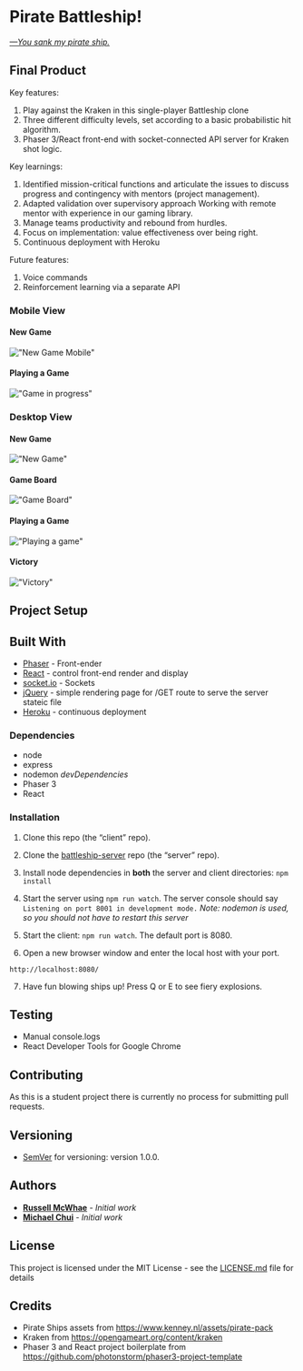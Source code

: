 # Pirate Battleship!

[*—You sank my pirate ship.*](https://www.youtube.com/watch?v=GkwMDkfrZ1M)

## Final Product

Key features:
1) Play against the Kraken in this single-player Battleship clone
2) Three different difficulty levels, set according to a basic probabilistic hit algorithm.
3) Phaser 3/React front-end with socket-connected API server for Kraken shot logic.

Key learnings:
1) Identified mission-critical functions and articulate the issues to discuss progress and contingency with mentors (project management).
2) Adapted validation over supervisory approach Working with remote mentor with experience in our gaming library.
3) Manage teams productivity and rebound from hurdles.
4) Focus on implementation: value effectiveness over being right.
5) Continuous deployment with Heroku

Future features:
1) Voice commands
2) Reinforcement learning via a separate API


### Mobile View

#### New Game
!["New Game Mobile"](./docs/battleship_mobile.png)

#### Playing a Game
!["Game in progress"](./docs/battleship_mobile_gaming.png)

### Desktop View

#### New Game
!["New Game"](./docs/battleship_newgame.png)

#### Game Board
!["Game Board"](./docs/battleship_gameboard.png)

#### Playing a Game
!["Playing a game"](./docs/battleship_game-in-progress.png)

#### Victory
!["Victory"](./docs/battleship_victory.png)


## Project Setup

## Built With

* [Phaser](https://phaser.io/) - Front-ender
* [React](https://reactjs.org/) - control front-end render and display
* [socket.io](https://socket.io/) - Sockets
* [jQuery](https://jquery.com/) - simple rendering page for /GET route to serve the server stateic file
* [Heroku](https://heroku.com) - continuous deployment

### Dependencies

- node
- express
- nodemon *devDependencies*
- Phaser 3
- React

### Installation

1. Clone this repo (the “client” repo).

2. Clone the [battleship-server](https://github.com/mikel-k-khui/battleship-server) repo (the “server” repo).

3. Install node dependencies in **both** the server and client directories: `npm install`

4. Start the server using `npm run watch`. The server console should say `Listening on port 8001 in development mode.`
*Note: nodemon is used, so you should not have to restart this server*

5. Start the client: `npm run watch`. The default port is 8080.

6. Open a new browser window and enter the local host with your port.
```
http://localhost:8080/
```

7. Have fun blowing ships up! Press Q or E to see fiery explosions.

## Testing

* Manual console.logs
* React Developer Tools for Google Chrome

## Contributing

As this is a student project there is currently no process for submitting pull requests.

## Versioning

* [SemVer](http://semver.org/) for versioning: version 1.0.0.

## Authors

* [**Russell McWhae**](https://github.com/rmcwhae) - *Initial work*
* [**Michael Chui**](https://github.com/mikel-k-khui) - *Initial work*

## License

This project is licensed under the MIT License - see the [LICENSE.md](LICENSE.md) file for details

## Credits

* Pirate Ships assets from https://www.kenney.nl/assets/pirate-pack
* Kraken from https://opengameart.org/content/kraken
* Phaser 3 and React project boilerplate from https://github.com/photonstorm/phaser3-project-template
